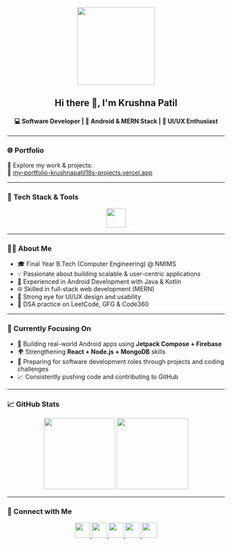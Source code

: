 <div align="center">
  <img src="https://media3.giphy.com/media/78XCFBGOlS6keY1Bil/giphy.gif" height="180" />
  <h2>Hi there 👋, I'm <strong>Krushna Patil</strong></h2>
  <h4>💻 Software Developer | 📱 Android & MERN Stack | 🎨 UI/UX Enthusiast</h4>
  
</div>

---

### 🌐 Portfolio
🎯 Explore my work & projects:  
🔗 [my-portfolio-krushnapatil18s-projects.vercel.app](https://my-portfolio-krushnapatil18s-projects.vercel.app/)

---

### 🚀 Tech Stack & Tools
<div align="center">
  <img src="https://skillicons.dev/icons?i=java,kotlin,androidstudio,js,react,nodejs,express,mongodb,firebase,html,css,git,github,vscode" height="45" />
</div>

---

### 👨‍💻 About Me
- 🎓 Final Year B.Tech (Computer Engineering) @ NMIMS  
- 💡 Passionate about building scalable & user-centric applications  
- 📲 Experienced in Android Development with Java & Kotlin  
- 🌐 Skilled in full-stack web development (MERN)  
- 🎨 Strong eye for UI/UX design and usability  
- 🧠 DSA practice on LeetCode, GFG & Code360

---

### 🎯 Currently Focusing On
- 🔧 Building real-world Android apps using **Jetpack Compose + Firebase**  
- 🌍 Strengthening **React + Node.js + MongoDB** skills  
- 💼 Preparing for software development roles through projects and coding challenges  
- 📈 Consistently pushing code and contributing to GitHub

---

### 📈 GitHub Stats
<div align="center">
  <img src="https://github-readme-stats.vercel.app/api?username=krushnapatil18&show_icons=true&theme=tokyonight" height="165" />
  <img src="https://github-readme-stats.vercel.app/api/top-langs/?username=krushnapatil18&layout=compact&theme=tokyonight" height="165" />
</div>

---

### 🤝 Connect with Me
<div align="center">
  <a href="https://github.com/krushnapatil18">
    <img src="https://img.shields.io/badge/GitHub-181717?style=for-the-badge&logo=github&logoColor=white" height="35" />
  </a>
  <a href="https://www.linkedin.com/in/krushnapatil18">
    <img src="https://img.shields.io/badge/LinkedIn-0077B5?style=for-the-badge&logo=linkedin&logoColor=white" height="35" />
  </a>
  <a href="https://www.instagram.com/krxnaptl18">
    <img src="https://img.shields.io/badge/Instagram-E4405F?style=for-the-badge&logo=instagram&logoColor=white" height="35" />
  </a>
  <a href="https://leetcode.com/krushnapatil18">
    <img src="https://img.shields.io/badge/LeetCode-FFA116?style=for-the-badge&logo=leetcode&logoColor=white" height="35" />
  </a>
  <a href="mailto:krushnakk2004@gmail.com">
    <img src="https://img.shields.io/badge/Gmail-D14836?style=for-the-badge&logo=gmail&logoColor=white" height="35" />
  </a>
</div>
